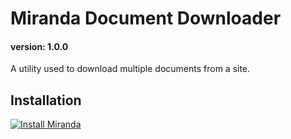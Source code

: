 # Miranda Document Downloader
#### version: 1.0.0

A utility used to download multiple documents from a site.

## Installation

[![Install Miranda](https://imgur.com/9gHQBcp.png)](https://codepen.io/sswayney/full/MWzZggV/)